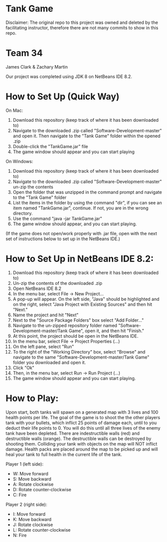 # Tank Game
Disclaimer: The original repo to this project was owned and deleted by the facilitating instructor, therefore there are not many commits to show in this repo.

# Team 34
James Clark & Zachary Martin

Our project was completed using JDK 8 on NetBeans IDE 8.2.

# How to Set Up (Quick Way)

On Mac:

1. Download this repository (keep track of where it has been downloaded to)
2. Navigate to the downloaded .zip called "Software-Development-master" and open it. Then navigate to the "Tank Game" folder within the opened .zip
3. Double-click the "TankGame.jar" file
4. The game window should appear and you can start playing

On Windows:

1. Download this repository (keep track of where it has been downloaded to)
2. Navigate to the downloaded .zip called "Software-Development-master" un-zip the contents
3. Open the folder that was unzipped in the command prompt and navigate to the "Tank Game" folder
4. List the items in the folder by using the command "dir", if you can see an item named "TankGame.jar", continue. If not, you are in the wrong directory.
5. Use the command "java -jar TankGame.jar"
6. The game window should appear, and you can start playing. 

(If the game does not open/work properly with .jar file, open with the next set of instructions below to set up in the NetBeans IDE.)

# How to Set Up in NetBeans IDE 8.2:
1. Download this repository (keep track of where it has been downloaded to)
2. Un-zip the contents of the downloaded .zip
2. Open NetBeans IDE 8.2
3. In the menu bar, select File -> New Project...
4. A pop-up will appear. On the left side, "Java" should be highlighted and on the right, select "Java Project with Existing Sources" and then hit "Next."
5. Name the project and hit "Next"
6. Next to the "Source Package Folders" box select "Add Folder..."
7. Navigate to the un-zipped repository folder named "Software-Development-master/Tank Game", open it, and then hit "Finish."
8. At this point, the project should be open in the NetBeans IDE.
9. In the menu bar, select File -> Project Properties (...)
10. On the left pane, select "Run"
11. To the right of the "Working Directory" box, select "Browse" and navigate to the same "Software-Development-master/Tank Game" folder you downloaded and open it.
12. Click "Ok"
13. Then, in the menu bar, select Run -> Run Project (...)
14. The game window should appear and you can start playing.


# How to Play:
Upon start, both tanks will spawn on a generated map with 3 lives and 100 health points per life. The goal of the game is to shoot the the other players tank with your bullets, which inflict 25 points of damage each, until to you deduct their life points to 0. You will do this until all three lives of the enemy tank have been depleted. There are indestructible walls (red) and destructible walls (orange). The destructible walls can be destroyed by shooting them. Colliding your tank with objects on the map will NOT inflict damage. Health packs are placed around the map to be picked up and will heal your tank to full health in the current life of the tank.

Player 1 (left side):
- W: Move forward
- S: Move backward
- A: Rotate clockwise
- D: Rotate counter-clockwise
- C: Fire

Player 2 (right side):
- I: Move forward
- K: Move backward
- J: Rotate clockwise
- L: Rotate counter-clockwise
- N: Fire
